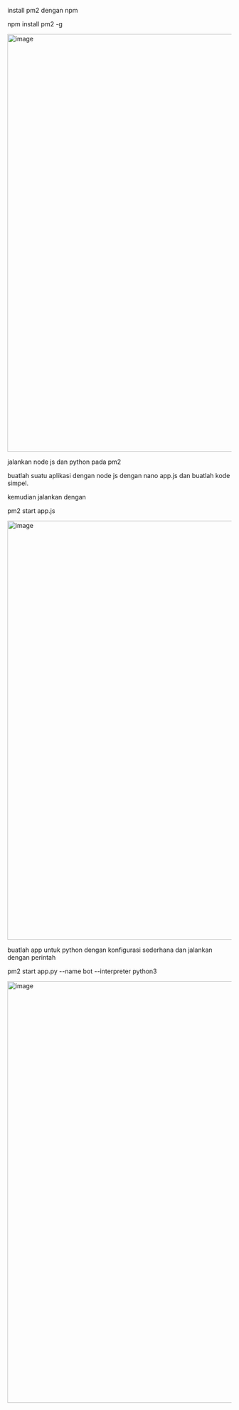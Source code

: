install pm2 dengan npm

npm install pm2 -g

<img width="938" alt="image" src="https://github.com/fifa0903/devops17-dumbways-faizal/assets/132969781/ca0a63ea-5392-4009-95f5-2e81683ea33b">

jalankan node js dan python pada pm2

buatlah suatu aplikasi dengan node js dengan nano app.js dan buatlah kode simpel. 

kemudian jalankan dengan 

pm2 start app.js

<img width="941" alt="image" src="https://github.com/fifa0903/devops17-dumbways-faizal/assets/132969781/0ad521be-c7f0-4c56-8b3f-bcbd33e632ef">

buatlah app untuk python dengan konfigurasi sederhana dan jalankan dengan perintah

pm2 start app.py --name bot --interpreter python3

<img width="947" alt="image" src="https://github.com/fifa0903/devops17-dumbways-faizal/assets/132969781/1176247a-d017-4722-86b9-762ca0fe1ec3">
